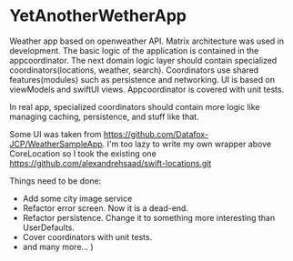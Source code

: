 # YetAnotherWetherApp

Weather app based on openweather API.
Matrix architecture was used in development.
The basic logic of the application is contained in the appcoordinator. The next domain logic layer should contain specialized coordinators(locations, weather, search). Coordinators use shared features(modules) such as persistence and networking.
UI is based on viewModels and swiftUI views.
Appcoordinator is covered with unit tests.

In real app, specialized coordinators should contain more logic like managing caching, persistence, and stuff like that.

Some UI was taken from https://github.com/Datafox-JCP/WeatherSampleApp.
I'm too lazy to write my own wrapper above CoreLocation so I took the existing one https://github.com/alexandrehsaad/swift-locations.git

Things need to be done:
 - Add some city image service
 - Refactor error screen. Now it is a dead-end.
 - Refactor persistence. Change it to something more interesting than UserDefaults.
 - Cover coordinators with unit tests.
 - and many more... )
